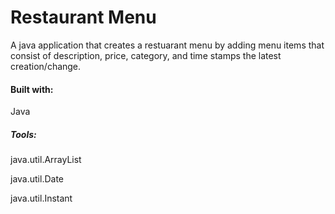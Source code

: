 # Restaurant Menu
A java application that creates a restuarant menu by adding menu items that consist of description, price, category, and time stamps the latest creation/change.

#### Built with:
Java
##### Tools:
java.util.ArrayList

java.util.Date

java.util.Instant

